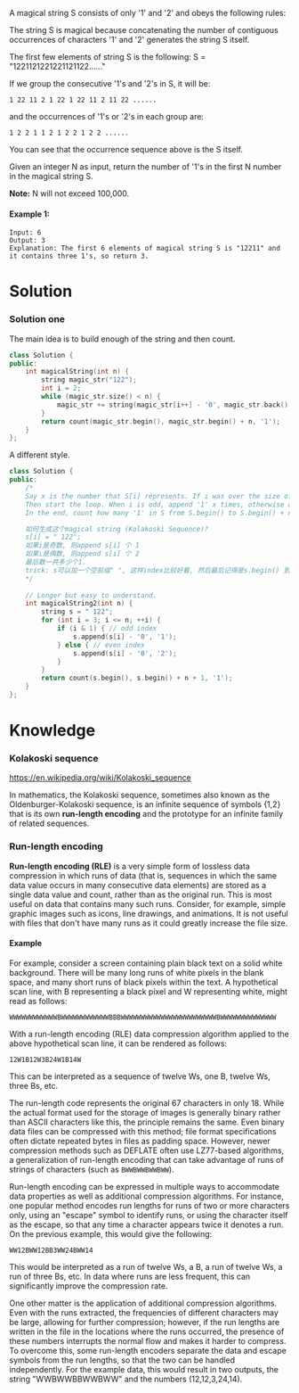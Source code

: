 A magical string S consists of only '1' and '2' and obeys the following rules:

The string S is magical because concatenating the number of contiguous occurrences of characters '1' and '2' generates the string S itself.

The first few elements of string S is the following: S = "1221121221221121122……"

If we group the consecutive '1's and '2's in S, it will be:

```
1 22 11 2 1 22 1 22 11 2 11 22 ......
```

and the occurrences of '1's or '2's in each group are:

```
1 2	2 1 1 2 1 2 2 1 2 2 ......
```

You can see that the occurrence sequence above is the S itself.

Given an integer N as input, return the number of '1's in the first N number in the magical string S.

__Note:__ N will not exceed 100,000.

#### Example 1:

```
Input: 6
Output: 3
Explanation: The first 6 elements of magical string S is "12211" and it contains three 1's, so return 3.
```

# Solution

### Solution one

The main idea is to build enough of the string and then count.

```cpp
class Solution {
public:
    int magicalString(int n) {
        string magic_str("122");
        int i = 2;
        while (magic_str.size() < n) {
            magic_str += string(magic_str[i++] - '0', magic_str.back() ^ 3);
        }
        return count(magic_str.begin(), magic_str.begin() + n, '1');
    }
};
```

A different style.

```cpp
class Solution {
public:
    /* 
    Say x is the number that S[i] represents. If i was over the size of S, set x equals to i. 
    Then start the loop. When i is odd, append '1' x times, otherwise append '2' x times. 
    In the end, count how many '1' in S from S.begin() to S.begin() + n + 1. 

    如何生成这个magical string (Kolakoski Sequence)?
    s[i] = " 122";
    如果i是奇数, 则append s[i] 个 1
    如果i是偶数, 则append s[i] 个 2
    最后数一共多少个1.
    trick: s可以加一个空前缀" ", 这样index比较好看, 然后最后记得是s.begin() 到 s.being() + n + 1的范围内.
    */
    
    // Longer but easy to understand.
    int magicalString2(int n) {
        string s = " 122";
        for (int i = 3; i <= n; ++i) {
            if (i & 1) { // odd index
                s.append(s[i] - '0', '1');
            } else { // even index
                s.append(s[i] - '0', '2');
            }
        }
        return count(s.begin(), s.begin() + n + 1, '1');
    }
};
```


# Knowledge

### Kolakoski sequence

https://en.wikipedia.org/wiki/Kolakoski_sequence

In mathematics, the Kolakoski sequence, sometimes also known as the Oldenburger-Kolakoski sequence, is an infinite sequence of symbols {1,2} that is its own __run-length encoding__ and the prototype for an infinite family of related sequences.

### Run-length encoding

__Run-length encoding (RLE)__ is a very simple form of lossless data compression in which runs of data (that is, sequences in which the same data value occurs in many consecutive data elements) are stored as a single data value and count, rather than as the original run. This is most useful on data that contains many such runs. Consider, for example, simple graphic images such as icons, line drawings, and animations. It is not useful with files that don't have many runs as it could greatly increase the file size.

#### Example

For example, consider a screen containing plain black text on a solid white background. There will be many long runs of white pixels in the blank space, and many short runs of black pixels within the text. A hypothetical scan line, with B representing a black pixel and W representing white, might read as follows:

```
WWWWWWWWWWWWBWWWWWWWWWWWWBBBWWWWWWWWWWWWWWWWWWWWWWWWBWWWWWWWWWWWWWW
```

With a run-length encoding (RLE) data compression algorithm applied to the above hypothetical scan line, it can be rendered as follows:

```
12W1B12W3B24W1B14W
```

This can be interpreted as a sequence of twelve Ws, one B, twelve Ws, three Bs, etc.

The run-length code represents the original 67 characters in only 18. While the actual format used for the storage of images is generally binary rather than ASCII characters like this, the principle remains the same. Even binary data files can be compressed with this method; file format specifications often dictate repeated bytes in files as padding space. However, newer compression methods such as DEFLATE often use LZ77-based algorithms, a generalization of run-length encoding that can take advantage of runs of strings of characters (such as ```BWWBWWBWWBWW```).

Run-length encoding can be expressed in multiple ways to accommodate data properties as well as additional compression algorithms. For instance, one popular method encodes run lengths for runs of two or more characters only, using an "escape" symbol to identify runs, or using the character itself as the escape, so that any time a character appears twice it denotes a run. On the previous example, this would give the following:

```
WW12BWW12BB3WW24BWW14
```

This would be interpreted as a run of twelve Ws, a B, a run of twelve Ws, a run of three Bs, etc. In data where runs are less frequent, this can significantly improve the compression rate.

One other matter is the application of additional compression algorithms. Even with the runs extracted, the frequencies of different characters may be large, allowing for further compression; however, if the run lengths are written in the file in the locations where the runs occurred, the presence of these numbers interrupts the normal flow and makes it harder to compress. To overcome this, some run-length encoders separate the data and escape symbols from the run lengths, so that the two can be handled independently. For the example data, this would result in two outputs, the string "WWBWWBBWWBWW" and the numbers (12,12,3,24,14).

